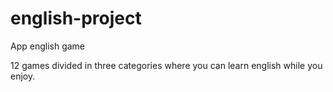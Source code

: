 # english-project
App english game

12 games divided in three categories where you can learn english while you enjoy.

